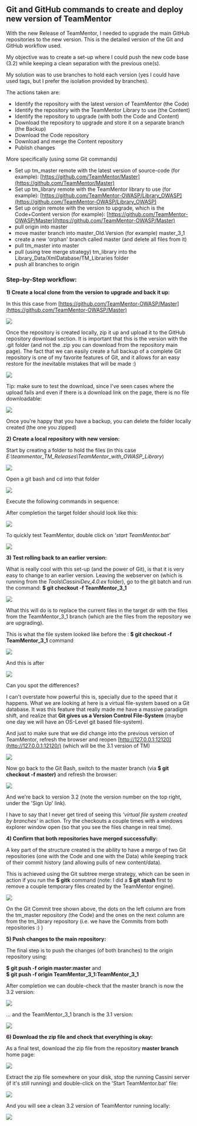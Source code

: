 ## Git and GitHub commands to create and deploy new version of TeamMentor

With the new Release of TeamMentor, I needed to upgrade the main GitHub repositories to the new version. This is the detailed version of the Git and GitHub workflow used.

My objective was to create a set-up where I could push the new code base (3.2) while keeping a clean separation with the previous one(s).

My solution was to use branches to hold each version (yes I could have used tags, but I prefer the isolation provided by branches).

The actions taken are:  

  * Identify the repository with the latest version of TeamMentor (the Code)
  * Identify the repository with the TeamMentor Library to use (the Content)
  * Identify the repository to upgrade (with both the Code and Content)
  * Download the repository to upgrade and store it on a separate branch (the Backup)
  * Download the Code repository
  * Download and merge the Content repository
  * Publish changes

More specifically (using some Git commands)

  * Set up tm_master remote with the latest version of source-code (for example): [https://github.com/TeamMentor/Master](https://github.com/TeamMentor/Master)
  * Set up tm_library remote with the TeamMentor library to use (for example): [https://github.com/TeamMentor-OWASP/Library_OWASP](https://github.com/TeamMentor-OWASP/Library_OWASP)
  * Set up origin remote with the version to upgrade, which is the Code+Content version (for example): [https://github.com/TeamMentor-OWASP/Master](https://github.com/TeamMentor-OWASP/Master)
  * pull origin into master
  * move master branch into master_Old.Version (for example) master_3_1
  * create a new 'orphan' branch called master (and delete all files from it)
  * pull tm_master into master
  * pull (using tree merge strategy) tm_library into the Library_Data/XmlDatabase/TM_Libraries folder
  * push all branches to origin

### Step-by-Step workflow:

**1) Create a local clone from the version to upgrade and back it up:**

In this this case from [https://github.com/TeamMentor-OWASP/Master](https://github.com/TeamMentor-OWASP/Master)

![](images/CropperCapture_5B1_5D.jpg)

Once the repository is created locally, zip it up and upload it to the GitHub repository download section. It is important that this is the version with the .git folder (and not the .zip you can download from the repository main page). The fact that we can easily create a full backup of a complete Git repository is one of my favorite features of Git, and it allows for an easy restore for the inevitable mistakes that will be made :)

![](images/CropperCapture_5B2_5D.jpg)

Tip: make sure to test the download, since I've seen cases where the upload fails and even if there is a download link on the page, there is no file downloadable:

![](images/CropperCapture_5B5_5D.jpg)

Once you're happy that you have a backup, you can delete the folder locally created (the one you zipped)

**2) Create a local repository with new version:**

Start by creating a folder to hold the files (in this case *E:\teammentor\_TM_Releases\TeamMentor_with_OWASP_Library*)

![](images/CropperCapture_5B7_5D.jpg)

Open a git bash and cd into that folder

![](images/CropperCapture_5B8_5D.jpg)

Execute the following commands in sequence:

After completion the target folder should look like this:

![](images/CropperCapture_5B10_5D.jpg)

To quickly test TeamMentor, double click on _'start TeamMentor.bat'_

![](images/CropperCapture_5B11_5D.jpg)

**3) Test rolling back to an earlier version:**

What is really cool with this set-up (and the power of Git), is that it is very easy to change to an earlier version.
Leaving the webserver on (which is running from the _Tools\CassiniDev_4.0.ex_ folder), go to the git batch and run the command: **$ git checkout -f TeamMentor_3_1**

![](images/CropperCapture_5B12_5D.jpg)

What this will do is to replace the current files in the target dir with the files from the TeamMentor_3_1 branch (which are the files from the repository we are upgrading).

This is what the file system looked like before the : **$ git checkout -f TeamMentor_3_1** command

![](images/CropperCapture_5B14_5D.jpg)

And this is after

![](images/CropperCapture_5B13_5D.jpg)

Can you spot the differences?

I can't overstate how powerful this is, specially due to the speed that it happens. What we are looking at here is a virtual file-system based on a Git database. It was this feature that really made me have a massive paradigm shift, and realize that **Git gives us a Version Control File-System** (maybe one day we will have an OS-Level git based file-system).

And just to make sure that we did change into the previous version of TeamMentor, refresh the browser and reopen [http://127.0.0.1:12120](http://127.0.0.1:12120/) (which will be the 3.1 version of TM)

![](images/CropperCapture_5B15_5D.jpg)

Now go back to the Git Bash, switch to the master branch (via **$ git checkout -f master)** and refresh the browser:

![](images/CropperCapture_5B17_5D.jpg)

And we're back to version 3.2 (note the version number on the top right, under the 'Sign Up' link).

I have to say that I never get tired of seeing this _'virtual file system created by branches'_ in action. Try the checkouts a couple times with a windows explorer window open (so that you see the files change in real time).

**4) Confirm that both repositories have merged successfully:**

A key part of the structure created is the ability to have a merge of two Git repositories (one with the Code and one with the Data) while keeping track of their commit history (and allowing pulls of new content/data).

This is achieved using the Git subtree merge strategy, which can be seen in action if you run the **$ gitk** command (note: I did a **$ git stash** first to remove a couple temporary files created by the TeamMentor engine).

![](images/CropperCapture_5B18_5D.jpg)

On the Git Commit tree shown above, the dots on the left column are from the tm_master repository (the Code) and the ones on the next column are from the tm_library repository (i.e. we have the Commits from both repositories :) )

**5) Push changes to the main repository:**

The final step is to push the changes (of both branches) to the origin repository using:

**$ git push -f origin master:master** and  
**$ git push -f origin TeamMentor_3_1:TeamMentor_3_1**

After completion we can double-check that the master branch is now the 3.2 version:

![](images/CropperCapture_5B19_5D.jpg)

... and the TeamMentor_3_1 branch is the 3.1 version:  

![](images/CropperCapture_5B20_5D.jpg)

**6) Download the zip file and check that everything is okay:**

As a final test, download the zip file from the repository **master branch** home page:

![](images/CropperCapture_5B21_5D.jpg)

Extract the zip file somewhere on your disk, stop the running Cassini server (if it's still running) and double-click on the 'Start TeamMentor.bat' file:

![](images/CropperCapture_5B22_5D.jpg)

And you will see a clean 3.2 version of TeamMentor running locally:

![](images/CropperCapture_5B23_5D.jpg)
